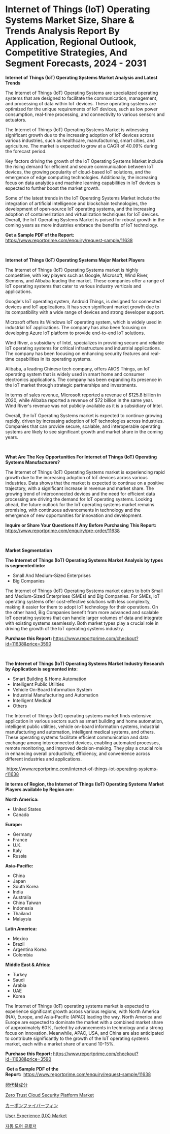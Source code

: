 <p><h1>Internet of Things (IoT) Operating Systems Market Size, Share & Trends Analysis Report By Application, Regional Outlook, Competitive Strategies, And Segment Forecasts, 2024 - 2031</h1></p><p><strong>Internet of Things (IoT) Operating Systems Market Analysis and Latest Trends</strong></p>
<p><p>The Internet of Things (IoT) Operating Systems are specialized operating systems that are designed to facilitate the communication, management, and processing of data within IoT devices. These operating systems are optimized for the unique requirements of IoT devices, such as low power consumption, real-time processing, and connectivity to various sensors and actuators.</p><p>The Internet of Things (IoT) Operating Systems Market is witnessing significant growth due to the increasing adoption of IoT devices across various industries, such as healthcare, manufacturing, smart cities, and agriculture. The market is expected to grow at a CAGR of 40.09% during the forecast period.</p><p>Key factors driving the growth of the IoT Operating Systems Market include the rising demand for efficient and secure communication between IoT devices, the growing popularity of cloud-based IoT solutions, and the emergence of edge computing technologies. Additionally, the increasing focus on data analytics and machine learning capabilities in IoT devices is expected to further boost the market growth.</p><p>Some of the latest trends in the IoT Operating Systems Market include the integration of artificial intelligence and blockchain technologies, the development of open-source IoT operating systems, and the increasing adoption of containerization and virtualization techniques for IoT devices. Overall, the IoT Operating Systems Market is poised for robust growth in the coming years as more industries embrace the benefits of IoT technology.</p></p>
<p><strong>Get a Sample PDF of the Report:&nbsp;</strong> <a href="https://www.reportprime.com/enquiry/request-sample/11638">https://www.reportprime.com/enquiry/request-sample/11638</a></p>
<p>&nbsp;</p>
<p><strong>Internet of Things (IoT) Operating Systems Major Market Players</strong></p>
<p><p>The Internet of Things (IoT) Operating Systems market is highly competitive, with key players such as Google, Microsoft, Wind River, Siemens, and Alibaba leading the market. These companies offer a range of IoT operating systems that cater to various industry verticals and applications.</p><p>Google's IoT operating system, Android Things, is designed for connected devices and IoT applications. It has seen significant market growth due to its compatibility with a wide range of devices and strong developer support.</p><p>Microsoft offers its Windows IoT operating system, which is widely used in industrial IoT applications. The company has also been focusing on developing Azure IoT platform to provide end-to-end IoT solutions.</p><p>Wind River, a subsidiary of Intel, specializes in providing secure and reliable IoT operating systems for critical infrastructure and industrial applications. The company has been focusing on enhancing security features and real-time capabilities in its operating systems.</p><p>Alibaba, a leading Chinese tech company, offers AliOS Things, an IoT operating system that is widely used in smart home and consumer electronics applications. The company has been expanding its presence in the IoT market through strategic partnerships and investments.</p><p>In terms of sales revenue, Microsoft reported a revenue of $125.8 billion in 2020, while Alibaba reported a revenue of $72 billion in the same year. Wind River's revenue was not publicly available as it is a subsidiary of Intel.</p><p>Overall, the IoT Operating Systems market is expected to continue growing rapidly, driven by increasing adoption of IoT technologies across industries. Companies that can provide secure, scalable, and interoperable operating systems are likely to see significant growth and market share in the coming years.</p></p>
<p>&nbsp;</p>
<p><strong>What Are The Key Opportunities For Internet of Things (IoT) Operating Systems Manufacturers?</strong></p>
<p><p>The Internet of Things (IoT) Operating Systems market is experiencing rapid growth due to the increasing adoption of IoT devices across various industries. Data shows that the market is expected to continue on a positive trajectory, with a significant increase in revenue and market share. The growing trend of interconnected devices and the need for efficient data processing are driving the demand for IoT operating systems. Looking ahead, the future outlook for the IoT operating systems market remains promising, with continuous advancements in technology and the emergence of new opportunities for innovation and development.</p></p>
<p><strong>Inquire or Share Your Questions If Any Before Purchasing This Report:</strong> <a href="https://www.reportprime.com/enquiry/pre-order/11638">https://www.reportprime.com/enquiry/pre-order/11638</a></p>
<p>&nbsp;</p>
<p><strong>Market Segmentation</strong></p>
<p><strong>The Internet of Things (IoT) Operating Systems Market Analysis by types is segmented into:</strong></p>
<p><ul><li>Small And Medium-Sized Enterprises</li><li>Big Companies</li></ul></p>
<p><p>The Internet of Things (IoT) Operating Systems market caters to both Small and Medium-Sized Enterprises (SMEs) and Big Companies. For SMEs, IoT operating systems offer cost-effective solutions with less complexity, making it easier for them to adopt IoT technology for their operations. On the other hand, Big Companies benefit from more advanced and scalable IoT operating systems that can handle larger volumes of data and integrate with existing systems seamlessly. Both market types play a crucial role in driving the growth of the IoT operating systems industry.</p></p>
<p><strong>Purchase this Report:&nbsp;</strong><a href="https://www.reportprime.com/checkout?id=11638&price=3590">https://www.reportprime.com/checkout?id=11638&price=3590</a></p>
<p>&nbsp;</p>
<p><strong>The Internet of Things (IoT) Operating Systems Market Industry Research by Application is segmented into:</strong></p>
<p><ul><li>Smart Building & Home Automation</li><li>Intelligent Public Utilities</li><li>Vehicle On-Board Information System</li><li>Industrial Manufacturing and Automation</li><li>Intelligent Medical</li><li>Others</li></ul></p>
<p><p>The Internet of Things (IoT) operating systems market finds extensive application in various sectors such as smart building and home automation, intelligent public utilities, vehicle on-board information systems, industrial manufacturing and automation, intelligent medical systems, and others. These operating systems facilitate efficient communication and data exchange among interconnected devices, enabling automated processes, remote monitoring, and improved decision-making. They play a crucial role in enhancing overall productivity, efficiency, and convenience across different industries and applications.</p></p>
<p><a href="https://www.reportprime.com/internet-of-things-iot-operating-systems-r11638">&nbsp;https://www.reportprime.com/internet-of-things-iot-operating-systems-r11638</a></p>
<p><strong>In terms of Region, the Internet of Things (IoT) Operating Systems Market Players available by Region are:</strong></p>
<p>
    <p> <strong> North America: </strong>
        <ul>
            <li>United States</li>
            <li>Canada</li>
        </ul>
        </p> 
    <p> <strong> Europe: </strong>
        <ul>
            <li>Germany</li>
            <li>France</li>
            <li>U.K.</li>
            <li>Italy</li>
            <li>Russia</li>
        </ul>
        </p> 
    <p> <strong> Asia-Pacific: </strong>
        <ul>
            <li>China</li>
            <li>Japan</li>
            <li>South Korea</li>
            <li>India</li>
            <li>Australia</li>
            <li>China Taiwan</li>
            <li>Indonesia</li>
            <li>Thailand</li>
            <li>Malaysia</li>
        </ul>
        </p> 
    <p> <strong> Latin America: </strong>
        <ul>
            <li>Mexico</li>
            <li>Brazil</li>
            <li>Argentina Korea</li>
            <li>Colombia</li>
        </ul>
        </p> 
    <p> <strong> Middle East & Africa: </strong>
        <ul>
            <li>Turkey</li>
            <li>Saudi</li>
            <li>Arabia</li>
            <li>UAE</li>
            <li>Korea</li>
        </ul>
    </p>
    </p>
<p><p>The Internet of Things (IoT) operating systems market is expected to experience significant growth across various regions, with North America (NA), Europe, and Asia-Pacific (APAC) leading the way. North America and Europe are expected to dominate the market with a combined market share of approximately 60%, fueled by advancements in technology and a strong focus on innovation. Meanwhile, APAC, USA, and China are also anticipated to contribute significantly to the growth of the IoT operating systems market, each with a market share of around 10-15%.</p></p>
<p><strong>Purchase this Report: </strong><a href="https://www.reportprime.com/checkout?id=11638&price=3590">https://www.reportprime.com/checkout?id=11638&price=3590</a></p>
<p>&nbsp;<strong>Get a Sample PDF of the Report:&nbsp;&nbsp;</strong><a href="https://www.reportprime.com/enquiry/request-sample/11638">https://www.reportprime.com/enquiry/request-sample/11638</a></p>
<p><strong></strong></p>
<p><p><a href="https://github.com/LeanneBruen2023/Market-Research-Report-List-1/blob/main/930576037424.md">卵代替成分</a></p><p><a href="https://github.com/jodemen/Market-Research-Report-List-2/blob/main/zero-trust-cloud-security-platform-market.md">Zero Trust Cloud Security Platform Market</a></p><p><a href="https://github.com/LeanneBruen2023/Market-Research-Report-List-1/blob/main/156943426372.md">カーボンファイバーフィン</a></p><p><a href="https://github.com/Sarissaschmalingtr6fz2739/Market-Research-Report-List-2/blob/main/user-experience-ux-market.md">User Experience (UX) Market</a></p><p><a href="https://github.com/wallacBahrtyinger567686/Market-Research-Report-List-1/blob/main/966145724466.md">자동 도어 클로저</a></p></p>